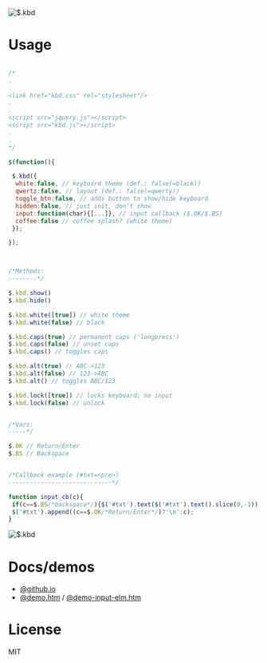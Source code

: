 <img src="https://mntn-dev.github.io/kbd/kbd.gif" alt="$.kbd"/>

# Usage

```js

/*
.
.
<link href="kbd.css" rel="stylesheet"/>
.
.
<script src="jquery.js"></script>
<script src="kbd.js"></script>
.
.
*/

$(function(){

 $.kbd({
  white:false, // keyboard theme (def.: false(=black))
  qwertz:false, // layout (def.: false(=qwerty))
  toggle_btn:false, // adds button to show/hide keyboard  
  hidden:false, // just init, don't show
  input:function(char){[...]}, // input callback ($.OK/$.BS)
  coffee:false // coffee splash? (white theme)
 });

});



/*Methods:
--------*/

$.kbd.show()
$.kbd.hide() 

$.kbd.white([true]) // white theme
$.kbd.white(false) // black

$.kbd.caps(true) // permanent caps ('longpress')
$.kbd.caps(false) // unset caps
$.kbd.caps() // toggles caps

$.kbd.alt(true) // ABC->123 
$.kbd.alt(false) // 123->ABC
$.kbd.alt() // toggles ABC/123

$.kbd.lock([true]) // locks keyboard; no input
$.kbd.lock(false) // unlock


/*Vars:
-----*/

$.OK // Return/Enter
$.BS // Backspace


/*Callback example (#txt=<pre>)
-----------------------------*/

function input_cb(c){
 if(c==$.BS/*backspace*/){$('#txt').text($('#txt').text().slice(0,-1));return;}
 $('#txt').append((c==$.OK/*Return/Enter*/)?'\n':c);
}


```

<img src="https://mntn-dev.github.io/kbd/kbd-w.png" alt="$.kbd"/>


# Docs/demos
* <a href="https://mntn-dev.github.io/kbd/" target="_blank">@github.io</a>
* <a href="https://rawgit.com/mntn-dev/kbd/master/demo.htm" target="_blank">@demo.htm</a> / <a href="https://rawgit.com/mntn-dev/kbd/master/demo-input-elm.htm" target="_blank">@demo-input-elm.htm</a>


# License
MIT
